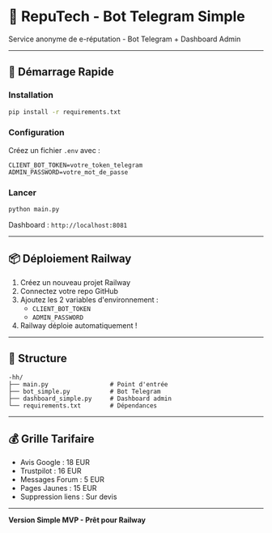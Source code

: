 # 🔐 RepuTech - Bot Telegram Simple

Service anonyme de e-réputation - Bot Telegram + Dashboard Admin

---

## 🚀 Démarrage Rapide

### Installation

```bash
pip install -r requirements.txt
```

### Configuration

Créez un fichier `.env` avec :

```env
CLIENT_BOT_TOKEN=votre_token_telegram
ADMIN_PASSWORD=votre_mot_de_passe
```

### Lancer

```bash
python main.py
```

Dashboard : `http://localhost:8081`

---

## 📦 Déploiement Railway

1. Créez un nouveau projet Railway
2. Connectez votre repo GitHub
3. Ajoutez les 2 variables d'environnement :
   - `CLIENT_BOT_TOKEN`
   - `ADMIN_PASSWORD`
4. Railway déploie automatiquement !

---

## 📂 Structure

```
-hh/
├── main.py                 # Point d'entrée
├── bot_simple.py           # Bot Telegram
├── dashboard_simple.py     # Dashboard admin
└── requirements.txt        # Dépendances
```

---

## 💰 Grille Tarifaire

- Avis Google : 18 EUR
- Trustpilot : 16 EUR
- Messages Forum : 5 EUR
- Pages Jaunes : 15 EUR
- Suppression liens : Sur devis

---

**Version Simple MVP - Prêt pour Railway**

